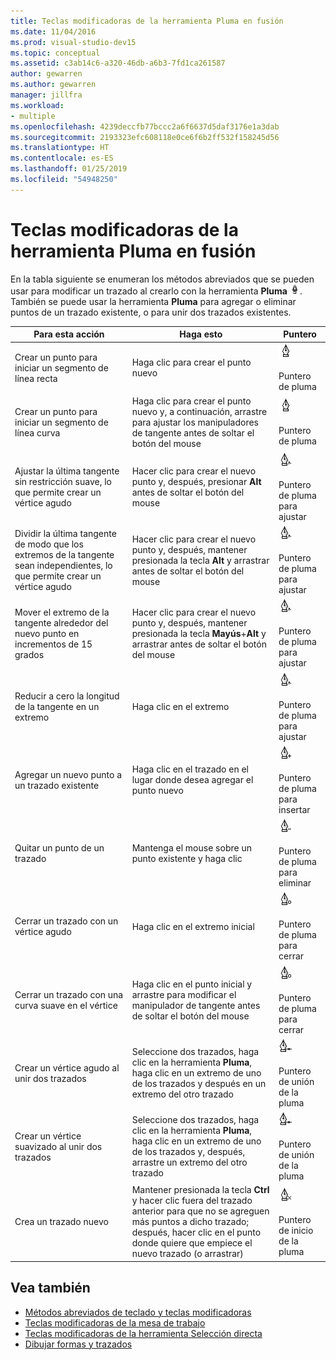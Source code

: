 ```yaml
---
title: Teclas modificadoras de la herramienta Pluma en fusión
ms.date: 11/04/2016
ms.prod: visual-studio-dev15
ms.topic: conceptual
ms.assetid: c3ab14c6-a320-46db-a6b3-7fd1ca261587
author: gewarren
ms.author: gewarren
manager: jillfra
ms.workload:
- multiple
ms.openlocfilehash: 4239deccfb77bccc2a6f6637d5daf3176e1a3dab
ms.sourcegitcommit: 2193323efc608118e0ce6f6b2ff532f158245d56
ms.translationtype: HT
ms.contentlocale: es-ES
ms.lasthandoff: 01/25/2019
ms.locfileid: "54948250"
---
```

# <a name="pen-tool-modifier-keys-in-blend"></a>Teclas modificadoras de la herramienta Pluma en fusión
En la tabla siguiente se enumeran los métodos abreviados que se pueden usar para modificar un trazado al crearlo con la herramienta **Pluma** ![Pen tool](../designers/media/d514358f-185a-412f-a55d-36633b25dc8a.png). También se puede usar la herramienta **Pluma** para agregar o eliminar puntos de un trazado existente, o para unir dos trazados existentes.

|Para esta acción|Haga esto|Puntero|
| - |-------------|-------------|
|Crear un punto para iniciar un segmento de línea recta|Haga clic para crear el punto nuevo|![Crear un punto para iniciar un segmento de línea recta](../designers/media/0bfb1b71-80ac-4ad4-aed8-40e09f8b7ab8.png)<br /><br /> Puntero de pluma|
|Crear un punto para iniciar un segmento de línea curva|Haga clic para crear el punto nuevo y, a continuación, arrastre para ajustar los manipuladores de tangente antes de soltar el botón del mouse|![Crear un punto para iniciar un segmento de línea curva](../designers/media/0bfb1b71-80ac-4ad4-aed8-40e09f8b7ab8.png)<br /><br /> Puntero de pluma|
|Ajustar la última tangente sin restricción suave, lo que permite crear un vértice agudo|Hacer clic para crear el nuevo punto y, después, presionar **Alt** antes de soltar el botón del mouse|![Ajustar la última tangente sin ninguna restricción suave](../designers/media/317e5475-b70c-489f-9477-110a98639ade.png)<br /><br /> Puntero de pluma para ajustar|
|Dividir la última tangente de modo que los extremos de la tangente sean independientes, lo que permite crear un vértice agudo|Hacer clic para crear el nuevo punto y, después, mantener presionada la tecla **Alt** y arrastrar antes de soltar el botón del mouse|![Dividir la última tangente de modo que los extremos de la tangente sean independientes](../designers/media/317e5475-b70c-489f-9477-110a98639ade.png)<br /><br /> Puntero de pluma para ajustar|
|Mover el extremo de la tangente alrededor del nuevo punto en incrementos de 15 grados|Hacer clic para crear el nuevo punto y, después, mantener presionada la tecla **Mayús**+**Alt** y arrastrar antes de soltar el botón del mouse|![Mover el extremo de la tangente alrededor del nuevo punto en incrementos de 15 grados](../designers/media/317e5475-b70c-489f-9477-110a98639ade.png)<br /><br /> Puntero de pluma para ajustar|
|Reducir a cero la longitud de la tangente en un extremo|Haga clic en el extremo|![Reducir a cero la longitud de la tangente en un extremo](../designers/media/317e5475-b70c-489f-9477-110a98639ade.png)<br /><br /> Puntero de pluma para ajustar|
|Agregar un nuevo punto a un trazado existente|Haga clic en el trazado en el lugar donde desea agregar el punto nuevo|![Agregar un nuevo punto a un trazado existente](../designers/media/b004ad5a-33a4-46ae-81c0-20be0d819332.png)<br /><br /> Puntero de pluma para insertar|
|Quitar un punto de un trazado|Mantenga el mouse sobre un punto existente y haga clic|![](../designers/media/08a64b78-f3df-4730-8169-c56b5631b071.png)<br /><br /> Puntero de pluma para eliminar|
|Cerrar un trazado con un vértice agudo|Haga clic en el extremo inicial|![Quitar un punto de un trazado](../designers/media/a12fd3b4-a553-4762-b01c-c35efa594362.png)<br /><br /> Puntero de pluma para cerrar|
|Cerrar un trazado con una curva suave en el vértice|Haga clic en el punto inicial y arrastre para modificar el manipulador de tangente antes de soltar el botón del mouse|![Cerrar un trazado con una curva suave en el vértice](../designers/media/a12fd3b4-a553-4762-b01c-c35efa594362.png)<br /><br /> Puntero de pluma para cerrar|
|Crear un vértice agudo al unir dos trazados|Seleccione dos trazados, haga clic en la herramienta **Pluma**, haga clic en un extremo de uno de los trazados y después en un extremo del otro trazado|![Crear un vértice agudo al unir dos trazados](../designers/media/bd12dfa4-112e-4f37-9765-3479e6b69894.png)<br /><br /> Puntero de unión de la pluma|
|Crear un vértice suavizado al unir dos trazados|Seleccione dos trazados, haga clic en la herramienta **Pluma**, haga clic en un extremo de uno de los trazados y, después, arrastre un extremo del otro trazado|![Crear un vértice suavizado al unir dos trazados](../designers/media/bd12dfa4-112e-4f37-9765-3479e6b69894.png)<br /><br /> Puntero de unión de la pluma|
|Crea un trazado nuevo|Mantener presionada la tecla **Ctrl** y hacer clic fuera del trazado anterior para que no se agreguen más puntos a dicho trazado; después, hacer clic en el punto donde quiere que empiece el nuevo trazado (o arrastrar)|![Crea un trazado nuevo](../designers/media/69758176-5f53-465b-808c-f13fd1a0b3f2.png)<br /><br /> Puntero de inicio de la pluma|

## <a name="see-also"></a>Vea también

- [Métodos abreviados de teclado y teclas modificadoras](../designers/keyboard-shortcuts-and-modifier-keys-in-blend.md)
- [Teclas modificadoras de la mesa de trabajo](../designers/artboard-modifier-keys-in-blend.md)
- [Teclas modificadoras de la herramienta Selección directa](../designers/direct-selection-tool-modifier-keys-in-blend.md)
- [Dibujar formas y trazados](../designers/draw-shapes-and-paths.md)